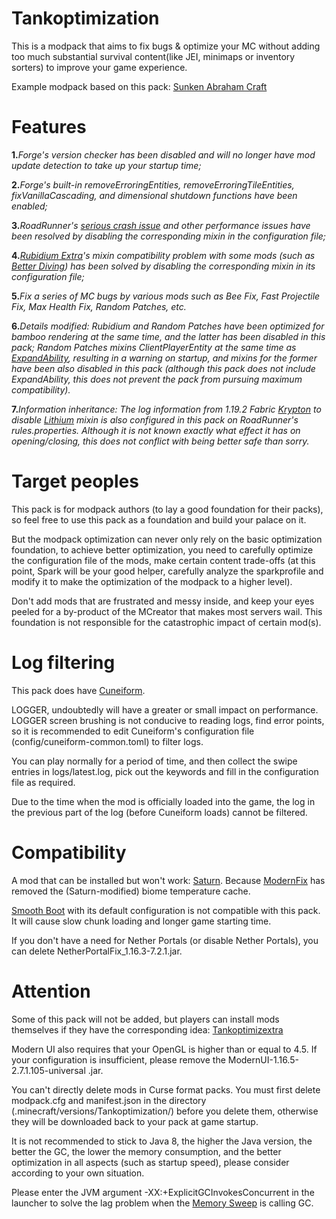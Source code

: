# Tankoptimization
This is a modpack that aims to fix bugs & optimize your MC without adding too much substantial survival content(like JEI, minimaps or inventory sorters) to improve your game experience.

Example modpack based on this pack: [Sunken Abraham Craft](https://github.com/MCTeamPotato/Sunken-Abraham-Craft)

# Features

**1.**_Forge's version checker has been disabled and will no longer have mod update detection to take up your startup time;_

**2.**_Forge's built-in removeErroringEntities, removeErroringTileEntities, fixVanillaCascading, and dimensional shutdown functions have been enabled;_

**3.**_RoadRunner's [serious crash issue](https://github.com/MaxNeedsSnacks/roadrunner/issues/12) and other performance issues have been resolved by disabling the corresponding mixin in the configuration file;_

**4.**_[Rubidium Extra](https://www.curseforge.com/minecraft/mc-mods/rubidium-extra)'s mixin compatibility problem with some mods (such as [Better Diving](https://www.curseforge.com/minecraft/mc-mods/better-diving)) has been solved by disabling the corresponding mixin in its configuration file;_

**5.**_Fix a series of MC bugs by various mods such as Bee Fix, Fast Projectile Fix, Max Health Fix, Random Patches, etc._

**6.**_Details modified: Rubidium and Random Patches have been optimized for bamboo rendering at the same time, and the latter has been disabled in this pack; Random Patches mixins ClientPlayerEntity at the same time as [ExpandAbility](https://www.curseforge.com/minecraft/mc-mods/expandability), resulting in a warning on startup, and mixins for the former have been also disabled in this pack (although this pack does not include ExpandAbility, this does not prevent the pack from pursuing maximum compatibility)._

**7.**_Information inheritance: The log information from 1.19.2 Fabric [Krypton](https://www.curseforge.com/minecraft/mc-mods/krypton) to disable [Lithium](https://www.curseforge.com/minecraft/mc-mods/lithium) mixin is also configured in this pack on RoadRunner's rules.properties. Although it is not known exactly what effect it has on opening/closing, this does not conflict with being better safe than sorry._

# Target peoples
This pack is for modpack authors (to lay a good foundation for their packs), so feel free to use this pack as a foundation and build your palace on it.

But the modpack optimization can never only rely on the basic optimization foundation, to achieve better optimization, you need to carefully optimize the configuration file of the mods, make certain content trade-offs (at this point, Spark will be your good helper, carefully analyze the sparkprofile and modify it to make the optimization of the modpack to a higher level).

Don't add mods that are frustrated and messy inside, and keep your eyes peeled for a by-product of the MCreator that makes most servers wail. This foundation is not responsible for the catastrophic impact of certain mod(s).

# Log filtering
This pack does have [Cuneiform](https://www.curseforge.com/minecraft/mc-mods/cuneiform).

LOGGER, undoubtedly will have a greater or small impact on performance. LOGGER screen brushing is not conducive to reading logs, find error points, so it is recommended to edit Cuneiform's configuration file (config/cuneiform-common.toml) to filter logs.

You can play normally for a period of time, and then collect the swipe entries in logs/latest.log, pick out the keywords and fill in the configuration file as required.

Due to the time when the mod is officially loaded into the game, the log in the previous part of the log (before Cuneiform loads) cannot be filtered.

# Compatibility

A mod that can be installed but won't work: [Saturn](https://www.curseforge.com/minecraft/mc-mods/saturn). Because [ModernFix](https://www.mcmod.cn/class/8714.html) has removed the (Saturn-modified) biome temperature cache.

[Smooth Boot](https://www.curseforge.com/minecraft/mc-mods/smooth-boot-forge) with its default configuration is not compatible with this pack. It will cause slow chunk loading and longer game starting time.

If you don't have a need for Nether Portals (or disable Nether Portals), you can delete NetherPortalFix_1.16.3-7.2.1.jar.


# Attention

Some of this pack will not be added, but players can install mods themselves if they have the corresponding idea: [Tankoptimizextra](https://github.com/MCTeamPotato/Tankoptimization/tree/main/Tankoptimizextra)

Modern UI also requires that your OpenGL is higher than or equal to 4.5. If your configuration is insufficient, please remove the ModernUI-1.16.5-2.7.1.105-universal .jar.

You can't directly delete mods in Curse format packs. You must first delete modpack.cfg and manifest.json in the directory (.minecraft/versions/Tankoptimization/) before you delete them, otherwise they will be downloaded back to your pack at game startup.

It is not recommended to stick to Java 8, the higher the Java version, the better the GC, the lower the memory consumption, and the better optimization in all aspects (such as startup speed), please consider according to your own situation.

Please enter the JVM argument -XX:+ExplicitGCInvokesConcurrent in the launcher to solve the lag problem when the [Memory Sweep](https://www.curseforge.com/minecraft/mc-mods/memorysweep) is calling GC.
